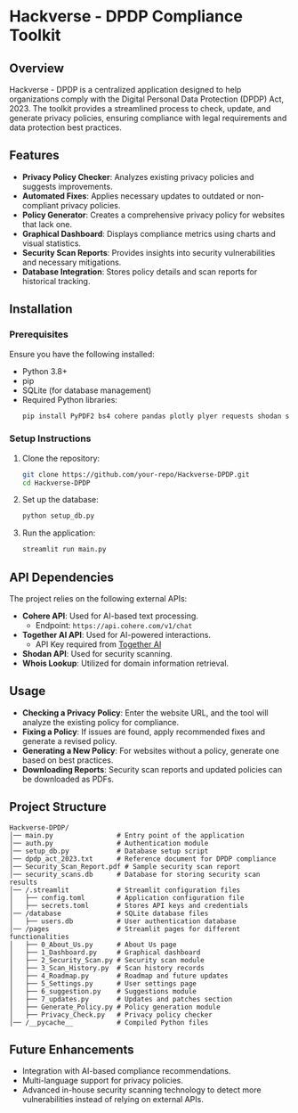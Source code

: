 # Hackverse - DPDP Compliance Toolkit

## Overview

Hackverse - DPDP is a centralized application designed to help organizations comply with the Digital Personal Data Protection (DPDP) Act, 2023. The toolkit provides a streamlined process to check, update, and generate privacy policies, ensuring compliance with legal requirements and data protection best practices.

## Features

- **Privacy Policy Checker**: Analyzes existing privacy policies and suggests improvements.
- **Automated Fixes**: Applies necessary updates to outdated or non-compliant privacy policies.
- **Policy Generator**: Creates a comprehensive privacy policy for websites that lack one.
- **Graphical Dashboard**: Displays compliance metrics using charts and visual statistics.
- **Security Scan Reports**: Provides insights into security vulnerabilities and necessary mitigations.
- **Database Integration**: Stores policy details and scan reports for historical tracking.

## Installation

### Prerequisites

Ensure you have the following installed:

- Python 3.8+
- pip
- SQLite (for database management)
- Required Python libraries:
  ```sh
  pip install PyPDF2 bs4 cohere pandas plotly plyer requests shodan streamlit validators whois google-generativeai together
  ```

### Setup Instructions

1. Clone the repository:
   ```sh
   git clone https://github.com/your-repo/Hackverse-DPDP.git
   cd Hackverse-DPDP
   ```
2. Set up the database:
   ```sh
   python setup_db.py
   ```
3. Run the application:
   ```sh
   streamlit run main.py
   ```

## API Dependencies

The project relies on the following external APIs:

- **Cohere API**: Used for AI-based text processing.
  - Endpoint: `https://api.cohere.com/v1/chat`
- **Together AI API**: Used for AI-powered interactions.
  - API Key required from [Together AI](https://www.together.xyz/)
- **Shodan API**: Used for security scanning.
- **Whois Lookup**: Utilized for domain information retrieval.

## Usage

- **Checking a Privacy Policy**: Enter the website URL, and the tool will analyze the existing policy for compliance.
- **Fixing a Policy**: If issues are found, apply recommended fixes and generate a revised policy.
- **Generating a New Policy**: For websites without a policy, generate one based on best practices.
- **Downloading Reports**: Security scan reports and updated policies can be downloaded as PDFs.

## Project Structure

```
Hackverse-DPDP/
│── main.py                # Entry point of the application
│── auth.py                # Authentication module
│── setup_db.py            # Database setup script
│── dpdp_act_2023.txt      # Reference document for DPDP compliance
│── Security_Scan_Report.pdf # Sample security scan report
│── security_scans.db      # Database for storing security scan results
│── /.streamlit            # Streamlit configuration files
│   ├── config.toml        # Application configuration file
│   ├── secrets.toml       # Stores API keys and credentials
│── /database              # SQLite database files
│   ├── users.db           # User authentication database
│── /pages                 # Streamlit pages for different functionalities
│   ├── 0_About_Us.py      # About Us page
│   ├── 1_Dashboard.py     # Graphical dashboard
│   ├── 2_Security_Scan.py # Security scan module
│   ├── 3_Scan_History.py  # Scan history records
│   ├── 4_Roadmap.py       # Roadmap and future updates
│   ├── 5_Settings.py      # User settings page
│   ├── 6_suggestion.py    # Suggestions module
│   ├── 7_updates.py       # Updates and patches section
│   ├── Generate_Policy.py # Policy generation module
│   ├── Privacy_Check.py   # Privacy policy checker
│── /__pycache__           # Compiled Python files
```

## Future Enhancements

- Integration with AI-based compliance recommendations.
- Multi-language support for privacy policies.
- Advanced in-house security scanning technology to detect more vulnerabilities instead of relying on external APIs.

